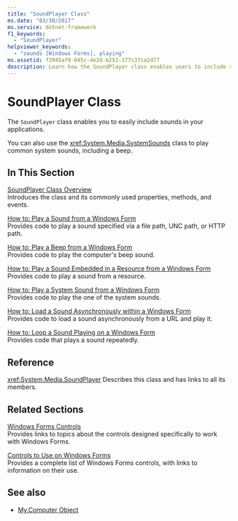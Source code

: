 ```yaml
---
title: "SoundPlayer Class"
ms.date: "03/30/2017"
ms.service: dotnet-framework
f1_keywords: 
  - "SoundPlayer"
helpviewer_keywords: 
  - "sounds [Windows Forms], playing"
ms.assetid: f3945af9-045c-4e2d-b251-377c37ca2d77
description: Learn how the SoundPlayer class enables users to include sounds in applications, and how the SystemsSounds class can be used to play common sounds.
---
```

# SoundPlayer Class

The `SoundPlayer` class enables you to easily include sounds in your applications.

You can also use the <xref:System.Media.SystemSounds> class to play common system sounds, including a beep.

## In This Section

[SoundPlayer Class Overview](soundplayer-class-overview.md)\
Introduces the class and its commonly used properties, methods, and events.

[How to: Play a Sound from a Windows Form](how-to-play-a-sound-from-a-windows-form.md)\
Provides code to play a sound specified via a file path, UNC path, or HTTP path.

[How to: Play a Beep from a Windows Form](how-to-play-a-beep-from-a-windows-form.md)\
Provides code to play the computer's beep sound.

[How to: Play a Sound Embedded in a Resource from a Windows Form](how-to-play-a-sound-embedded-in-a-resource-from-a-windows-form.md)\
Provides code to play a sound from a resource.

[How to: Play a System Sound from a Windows Form](how-to-play-a-system-sound-from-a-windows-form.md)\
Provides code to play the one of the system sounds.

[How to: Load a Sound Asynchronously within a Windows Form](how-to-load-a-sound-asynchronously-within-a-windows-form.md)\
Provides code to load a sound asynchronously from a URL and play it.

[How to: Loop a Sound Playing on a Windows Form](how-to-loop-a-sound-playing-on-a-windows-form.md)\
Provides code that plays a sound repeatedly.

## Reference

<xref:System.Media.SoundPlayer>
Describes this class and has links to all its members.

## Related Sections

[Windows Forms Controls](overview.md)\
Provides links to topics about the controls designed specifically to work with Windows Forms.

[Controls to Use on Windows Forms](controls-to-use-on-windows-forms.md)\
Provides a complete list of Windows Forms controls, with links to information on their use.

## See also

- [My.Computer Object](/dotnet/visual-basic/language-reference/objects/my-computer-object)

